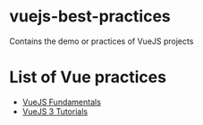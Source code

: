# vuejs-best-practices
Contains the demo or practices of VueJS projects

# List of Vue practices
* [VueJS Fundamentals](./vuejs-fundamentals/README.md)
* [VueJS 3 Tutorials](./vuejs-3-tutorials/README.md)
